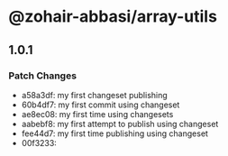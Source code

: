# @zohair-abbasi/array-utils

## 1.0.1

### Patch Changes

- a58a3df: my first changeset publishing
- 60b4df7: my first commit using changeset
- ae8ec08: my first time using changesets
- aabebf8: my first attempt to publish using changeset
- fee44d7: my first time publishing using changeset
- 00f3233:
